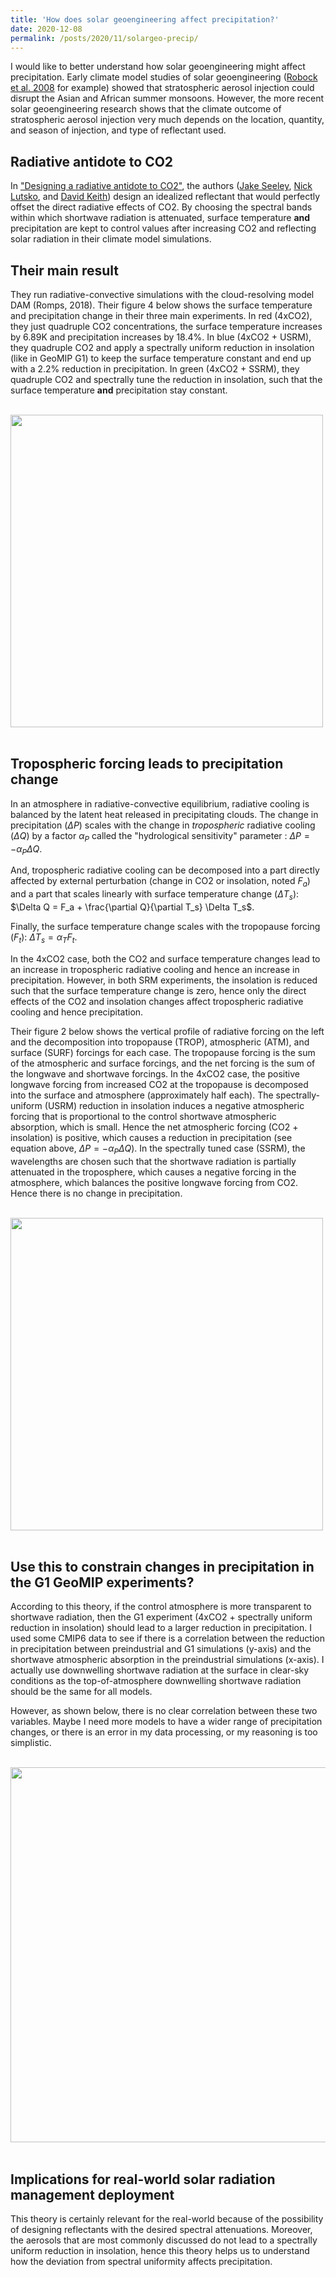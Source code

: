 ```yaml
---
title: 'How does solar geoengineering affect precipitation?'
date: 2020-12-08
permalink: /posts/2020/11/solargeo-precip/
---
```


I would like to better understand how solar geoengineering might affect precipitation. Early climate model studies of solar geoengineering ([Robock et al. 2008](https://agupubs.onlinelibrary.wiley.com/doi/full/10.1029/2008JD010050) for example) showed that stratospheric aerosol injection could disrupt the Asian and African summer monsoons. However, the more recent solar geoengineering research shows that the climate outcome of stratospheric aerosol injection very much depends on the location, quantity, and season of injection, and type of reflectant used.

## Radiative antidote to CO2

In ["Designing a radiative antidote to CO2"](https://www.essoar.org/pdfjs/10.1002/essoar.10504359.1), the authors ([Jake Seeley](https://www.jacobtseeley.com/), [Nick Lutsko](https://nicklutsko.github.io/), and [David Keith](https://keith.seas.harvard.edu/people/david-keith)) design an idealized reflectant that would perfectly offset the direct radiative effects of CO2. By choosing the spectral bands within which shortwave radiation is attenuated, surface temperature **and** precipitation are kept to control values after increasing CO2 and reflecting solar radiation in their climate model simulations.

## Their main result

They run radiative-convective simulations with the cloud-resolving model DAM (Romps, 2018). Their figure 4 below shows the surface temperature and precipitation change in their three main experiments. In red (4xCO2), they just quadruple CO2 concentrations, the surface temperature increases by 6.89K and precipitation increases by 18.4%. In blue (4xCO2 + USRM), they quadruple CO2 and apply a spectrally uniform reduction in insolation (like in GeoMIP G1) to keep the surface temperature constant and end up with a 2.2% reduction in precipitation. In green (4xCO2 + SSRM), they quadruple CO2 and spectrally tune the reduction in insolation, such that the surface temperature **and** precipitation stay constant.

<br/>
<div style="text-align:center;valign:center"><img src="https://matthewjhenry.github.io/images/seeley_fig4.png" alt="" style="display: block; width: 500px; height: auto;"></div>
<br/>

## Tropospheric forcing leads to precipitation change

In an atmosphere in radiative-convective equilibrium, radiative cooling is balanced by the latent heat released in precipitating clouds. The change in precipitation ($\Delta P$) scales with the change in *tropospheric* radiative cooling ($\Delta Q$) by a factor $\alpha_P$ called the "hydrological sensitivity" parameter : $\Delta P = -\alpha_P \Delta Q$. 

And, tropospheric radiative cooling can be decomposed into a part directly affected by external perturbation (change in CO2 or insolation, noted $F_a$) and a part that scales linearly with surface temperature change ($\Delta T_s$): $\Delta Q = F_a + \frac{\partial Q}{\partial T_s} \Delta T_s$.

Finally, the surface temperature change scales with the tropopause forcing ($F_t$): $\Delta T_s = \alpha_T F_t$.

In the 4xCO2 case, both the CO2 and surface temperature changes lead to an increase in tropospheric radiative cooling and hence an increase in precipitation. However, in both SRM experiments, the insolation is reduced such that the surface temperature change is zero, hence only the direct effects of the CO2 and insolation changes affect tropospheric radiative cooling and hence precipitation.

Their figure 2 below shows the vertical profile of radiative forcing on the left and the decomposition into tropopause (TROP), atmospheric (ATM), and surface (SURF) forcings for each case. The tropopause forcing is the sum of the atmospheric and surface forcings, and the net forcing is the sum of the longwave and shortwave forcings. In the 4xCO2 case, the positive longwave forcing from increased CO2 at the tropopause is decomposed into the surface and atmosphere (approximately half each). The spectrally-uniform (USRM) reduction in insolation induces a negative atmospheric forcing that is proportional to the control shortwave atmospheric absorption, which is small. Hence the net atmospheric forcing (CO2 + insolation) is positive, which causes a reduction in precipitation (see equation above, $\Delta P = -\alpha_P \Delta Q$). In the spectrally tuned case (SSRM), the wavelengths are chosen such that the shortwave radiation is partially attenuated in the troposphere, which causes a negative forcing in the atmosphere, which balances the positive longwave forcing from CO2. Hence there is no change in precipitation.

<br/>
<div style="text-align:center;valign:center"><img src="https://matthewjhenry.github.io/images/seeley_fig2.png" alt="" style="display: block; width: 500px; height: auto;"></div>
<br/> 

## Use this to constrain changes in precipitation in the G1 GeoMIP experiments?

According to this theory, if the control atmosphere is more transparent to shortwave radiation, then the G1 experiment (4xCO2 + spectrally uniform reduction in insolation) should lead to a larger reduction in precipitation. I used some CMIP6 data to see if there is a correlation between the reduction in precipitation between preindustrial and G1 simulations (y-axis) and the shortwave atmospheric absorption in the preindustrial simulations (x-axis). I actually use downwelling shortwave radiation at the surface in clear-sky conditions as the top-of-atmosphere downwelling shortwave radiation should be the same for all models.

However, as shown below, there is no clear correlation between these two variables. Maybe I need more models to have a wider range of precipitation changes, or there is an error in my data processing, or my reasoning is too simplistic.

<br/>
<div style="text-align:center;valign:center"><img src="https://matthewjhenry.github.io/images/G1_precip_changes.png" alt="" style="display: block; width: 600px; height: auto;"></div>
<br/>

## Implications for real-world solar radiation management deployment

This theory is certainly relevant for the real-world because of the possibility of designing reflectants with the desired spectral attenuations. Moreover, the aerosols that are most commonly discussed do not lead to a spectrally uniform reduction in insolation, hence this theory helps us to understand how the deviation from spectral uniformity affects precipitation.